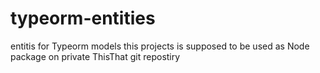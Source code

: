 # typeorm-entities

entitis for Typeorm models
this projects is supposed to be used as Node package on private ThisThat git repostiry